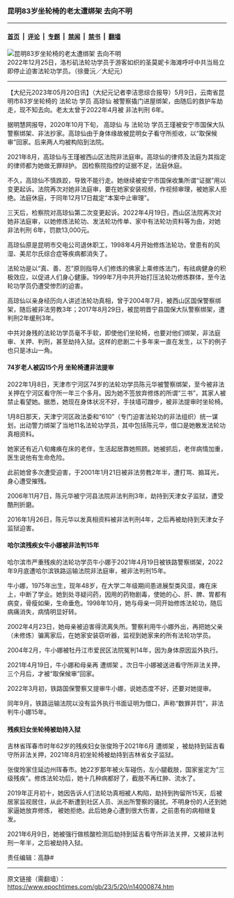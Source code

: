 ### 昆明83岁坐轮椅的老太遭绑架 去向不明

---

#### [首页](../../../..?n14000874) &nbsp;|&nbsp; [评论](../../../../../epoch-comment?n14000874) &nbsp;|&nbsp; [专题](../../../../../epoch-special?n14000874) &nbsp;|&nbsp; [禁闻](../../../../../epoch-news?n14000874) &nbsp;|&nbsp; [禁书](../../../../../books?n14000874) &nbsp;|&nbsp; [翻墙](https://github.com/gfw-breaker/nogfw/blob/master/README.md?n14000874)


<div><img alt="昆明83岁坐轮椅的老太遭绑架 去向不明" class="attachment-djy_600_400 size-djy_600_400 wp-post-image" src="https://i.epochtimes.com/assets/uploads/2022/12/id13892512-c5b68a6625108f6e5e2306a084d70de1-600x400.jpg"/>
<div class="caption">
 2022年12月25日，洛杉矶法轮功学员于游客如织的圣莫妮卡海滩呼吁中共当局立即停止迫害法轮功学员。（徐曼沅／大纪元）
</div></div><hr/><div class="post_content" id="artbody" itemprop="articleBody">
 <!-- article content begin -->
 <p>
  【大纪元2023年05月20日讯】（大纪元记者李洁思综合报导）5月9日，云南省昆明市83岁坐轮椅的
  <ok href="https://www.epochtimes.com/gb/tag/%E6%B3%95%E8%BD%AE%E5%8A%9F.html">
   法轮功
  </ok>
  学员
  <ok href="https://www.epochtimes.com/gb/tag/%E9%AB%98%E7%90%BC%E4%BB%99.html">
   高琼仙
  </ok>
  被警察撬门进屋绑架，由随后的救护车劫走，现不知去向。老太太曾于2022年4月被
  <ok href="https://www.epochtimes.com/gb/tag/%E9%9D%9E%E6%B3%95%E5%88%A4%E5%88%91.html">
   非法判刑
  </ok>
  6年。
 </p>
 <p>
  据明慧网报导，2020年10月下旬，
  <ok href="https://www.epochtimes.com/gb/tag/%E9%AB%98%E7%90%BC%E4%BB%99.html">
   高琼仙
  </ok>
  与
  <ok href="https://www.epochtimes.com/gb/tag/%E6%B3%95%E8%BD%AE%E5%8A%9F.html">
   法轮功
  </ok>
  学员王瑾被安宁市国保大队警察绑架、非法抄家。高琼仙由于身体缘故被昆明女子看守所拒收，以“取保候审”回家。后来两人均被构陷到法院。
 </p>
 <p>
  2021年8月，高琼仙与王瑾被西山区法院非法庭审。高琼仙的律师及法庭为其指定的律师都为她做无罪辩护。 因检察院指控的证据不足，法庭休庭。
 </p>
 <p>
  不久，高琼仙不慎跌跤，导致不能行走。她继续被安宁市国保收集所谓“证据”用以变更起诉。法院再次对她非法庭审，要在她家安装视频，作视频审理，被她家人拒绝。法庭休庭，于同年12月17日裁定“本案中止审理”。
 </p>
 <p>
  三天后，检察院对高琼仙第二次变更起诉。2022年4月19日，西山区法院再次对她非法庭审，以她修炼法轮功、发法轮功传单、家中有法轮功资料等为由，对她
  <ok href="https://www.epochtimes.com/gb/tag/%E9%9D%9E%E6%B3%95%E5%88%A4%E5%88%91.html">
   非法判刑
  </ok>
  6年，罚款13,000元。
 </p>
 <p>
  高琼仙原是昆明市交电公司退休职工，1998年4月开始修炼法轮功，曾患有的风湿、美尼尔氏综合症等疾病都消失了。
 </p>
 <p>
  法轮功是以“真、善、忍”原则指导人们修炼的佛家上乘修炼法门，有祛病健身的积极效应，以促进人们身心健康。1999年7月中共开始打压法轮功修炼群体，至今法轮功学员仍遭受惨烈的迫害。
 </p>
 <p>
  高琼仙以亲身经历向人讲述法轮功真相，曾于2004年7月，被西山区国保警察绑架，随后被非法劳教3年；2017年8月29日，被昆明晋宁县国保大队警察绑架，遭判刑2年缓刑3年。
 </p>
 <p>
  中共对身残的法轮功学员毫不手软，即使他们坐轮椅，也要对他们绑架，非法庭审、关押、判刑，甚至劫持入狱。这样的悲剧二十多年来一直在发生，以下的例子也只是冰山一角。
 </p>
 <h4>
  74岁老人被囚15个月 坐轮椅遭非法提审
 </h4>
 <p>
  2022年1月8日，天津市宁河区74岁的法轮功学员陈元华被警察绑架，至今被非法关押在宁河区看守所一年三个多月。因为她不签放弃修炼的所谓“三书”，其家人被禁止看望她。据悉，她现在身体状况不好，手扶墙可蹭步，被非法提审时坐轮椅。
 </p>
 <p>
  1月8日那天，天津宁河区政法委和“610”（专门迫害法轮功的非法组织）统一谋划，出动警力绑架了当地11名法轮功学员，其中包括陈元华，借口是她散发法轮功真相资料。
 </p>
 <p>
  她家还有近八旬瘫痪在床的老伴，生活起居靠她照顾。她被抓后，老伴病情加重，医生说他有生命危险。
 </p>
 <p>
  此前她曾多次遭受迫害，于2001年1月21日被非法劳教2年半，遭打骂、搧耳光，身心遭受摧残。
 </p>
 <p>
  2006年11月7日，陈元华被宁河县法院非法判刑3年，劫持到天津女子监狱，遭受酷刑折磨。
 </p>
 <p>
  2016年1月26日，陈元华以发真相资料被非法判刑4年，之后再被劫持到天津女子监狱迫害。
 </p>
 <h4>
  哈尔滨残疾女牛小娜被非法判15年
 </h4>
 <p>
  哈尔滨市严重残疾的法轮功学员牛小娜于2021年4月19日被铁路警察绑架，2022年9月底遭哈尔滨铁路运输法院非法庭审，被非法判刑15年。
 </p>
 <p>
  牛小娜，1975年出生，现年48岁，在大学二年级期间患进展型类风湿，瘫在床上，中断了学业。她到处寻疑问药，因用的药物剧毒，使她的心、肝、脾、胃都有病变，骨瘦如柴，生命垂危。1998年10月，她与母亲一同开始修炼法轮功，随后病痛消失，病情明显好转。
 </p>
 <p>
  2002年4月23日，她母亲被迫害得流离失所。警察利用牛小娜外出，再把她父亲（未修炼）骗离家后，在她家安装窃听器，监视到她家来的所有法轮功学员。
 </p>
 <p>
  2004年2月，牛小娜被牡丹江市爱民区法院冤判14年，因为身体原因监外执行。
 </p>
 <p>
  2021年4月19日，牛小娜和母亲再
  <ok href="https://www.epochtimes.com/gb/tag/%E9%81%AD%E7%BB%91%E6%9E%B6.html">
   遭绑架
  </ok>
  。次日牛小娜被送进看守所非法关押，三个月后，才被“取保候审”回家。
 </p>
 <p>
  2022年3月初，铁路国保警察又提审牛小娜，说她态度不好，还要对她提审。
 </p>
 <p>
  同年9月，铁路运输法院以没有监外执行书面证明为借口，声称“数罪并罚”，非法判牛小娜15年。
 </p>
 <h4>
  残疾妇女坐轮椅被劫持入狱
 </h4>
 <p>
  吉林省珲春市时年62岁的残疾妇女张俊玲于2021年6月
  <ok href="https://www.epochtimes.com/gb/tag/%E9%81%AD%E7%BB%91%E6%9E%B6.html">
   遭绑架
  </ok>
  ，被劫持到延吉看守所非法关押，2021年8月初坐轮椅被劫持到吉林省女子监狱。
 </p>
 <p>
  张俊玲家住延边州珲春市。她22岁那年被火车碰伤，左小腿截肢，国家鉴定为“三级残疾”。修炼法轮功后，她十几种病都好了，截肢不再红肿、流水了。
 </p>
 <p>
  2019年正月初十，她因告诉人们法轮功真相被人构陷，劫持到拘留所15天，后被居家监视居住，从此不断遭到社区人员、派出所警察的骚扰。不明身份的人还到她家逼她放弃修炼， 被她拒绝。此后她身心遭到很大伤害，之前患有的病相继复发。
 </p>
 <p>
  2021年6月9日，她被强行做核酸检测后劫持到延吉看守所非法关押，又被非法判刑一年半，之后被劫持入狱。
 </p>
 <p>
  责任编辑：高静#
 </p>
 <!-- article content end -->
 <div id="below_article_ad">
 </div>
</div>


---

原文链接（需翻墙）：https://www.epochtimes.com/gb/23/5/20/n14000874.htm